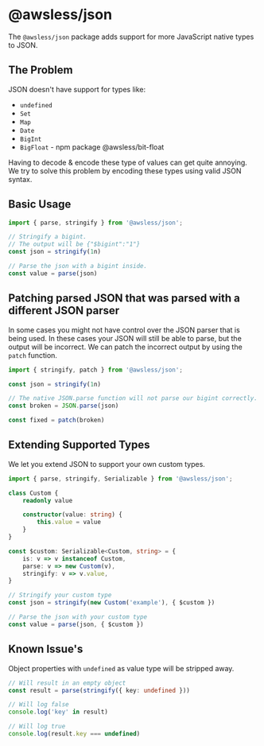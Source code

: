 
# @awsless/json

The `@awsless/json` package adds support for more JavaScript native types to JSON.

## The Problem

JSON doesn't have support for types like:
- `undefined`
- `Set`
- `Map`
- `Date`
- `BigInt`
- `BigFloat` - npm package @awsless/bit-float

Having to decode & encode these type of values can get quite annoying. We try to solve this problem by encoding these types using valid JSON syntax.

## Basic Usage

```ts
import { parse, stringify } from '@awsless/json';

// Stringify a bigint.
// The output will be {"$bigint":"1"}
const json = stringify(1n)

// Parse the json with a bigint inside.
const value = parse(json)
```

## Patching parsed JSON that was parsed with a different JSON parser

In some cases you might not have control over the JSON parser that is being used. In these cases your JSON will still be able to parse, but the output will be incorrect. We can patch the incorrect output by using the `patch` function.

```ts
import { stringify, patch } from '@awsless/json';

const json = stringify(1n)

// The native JSON.parse function will not parse our bigint correctly.
const broken = JSON.parse(json)

const fixed = patch(broken)
```

## Extending Supported Types

We let you extend JSON to support your own custom types.

```ts
import { parse, stringify, Serializable } from '@awsless/json';

class Custom {
	readonly value

	constructor(value: string) {
		this.value = value
	}
}

const $custom: Serializable<Custom, string> = {
	is: v => v instanceof Custom,
	parse: v => new Custom(v),
	stringify: v => v.value,
}

// Stringify your custom type
const json = stringify(new Custom('example'), { $custom })

// Parse the json with your custom type
const value = parse(json, { $custom })
```

## Known Issue's

Object properties with `undefined` as value type will be stripped away.

```ts
// Will result in an empty object
const result = parse(stringify({ key: undefined }))

// Will log false
console.log('key' in result)

// Will log true
console.log(result.key === undefined)
```
